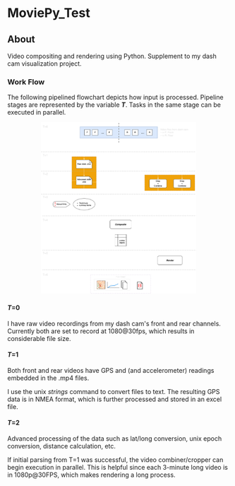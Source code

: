 # MoviePy_Test

## About
Video compositing and rendering using Python. Supplement to my dash cam visualization project.

### Work Flow
The following pipelined flowchart depicts how input is processed. Pipeline stages are represented by the variable ***T***. Tasks in the same stage can be executed in parallel.

<p align="center">
  <img src="flowchart.png" alt="flowchart" width="70%" height="70%"/>
</p>

#### ***T***=0 
I have raw video recordings from my dash cam's front and rear channels. Currently both are set to record at 1080@30fps, which results in considerable file size.

#### ***T***=1
Both front and rear videos have GPS and (and accelerometer) readings embedded in the .mp4 files. 

I use the unix *strings* command to convert files to text. The resulting GPS data is in NMEA format, which is further processed and stored in an excel file.

#### ***T***=2
Advanced processing of the data such as lat/long conversion, unix epoch conversion, distance calculation, etc.

If initial parsing from T=1 was successful, the video combiner/cropper can begin execution in parallel. This is helpful since each 3-minute long video is in 1080p@30FPS, which makes rendering a long process.


